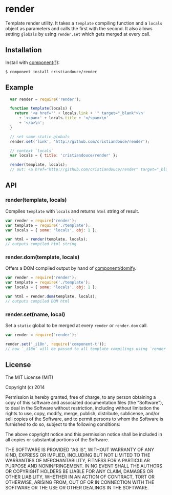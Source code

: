 
# render

  Template render utility. It takes a `template` compiling function and a `locals` object as parameters and calls the first with the second. It also allows setting `globals` by using `render.set` which gets merged at every call.

## Installation

  Install with [component(1)](http://component.io):

    $ component install cristiandouce/render

## Example

```js
  var render = require('render');

  function template(locals) {
    return '<a href="' + locals.link + '" target="_blank">\n'
      + '<span>' + locals.title + '</span>\n'
      + '</a>\n';
  }

  // set some static globals
  render.set('link', 'http://github.com/cristiandouce/render');

  // context `locals`
  var locals = { title: 'cristiandouce/render' };

  render(template, locals);
  // out: <a href="http://github.com/cristiandouce/render" target="_blank"> <span>cristiandouce/render</span> </a>
```

## API

### render(template, locals)

Compiles `template` with `locals` and returns `html` string of result.

```js
var render = require('render');
var template = require('./template');
var locals = { some: 'locals', obj: 1 };

var html = render(template, locals);
// outputs compiled html string
```

### render.dom(template, locals)

Offers a DOM compiled output by hand of [component/domify](https://github.com/component/domify).

```js
var render = require('render');
var template = require('./template');
var locals = { some: 'locals', obj: 1 };

var html = render.dom(template, locals);
// outputs compiled DOM html
```

### render.set(name, local)

Set a `static` global to be merged at every `render` or `render.dom` call.

```js
var render = require('render');

render.set('_i18n', require('component-t'));
// now `_i18n` will be passed to all template compilings using `render`
```

## License

  The MIT License (MIT)

  Copyright (c) 2014 <copyright holders>

  Permission is hereby granted, free of charge, to any person obtaining a copy
  of this software and associated documentation files (the "Software"), to deal
  in the Software without restriction, including without limitation the rights
  to use, copy, modify, merge, publish, distribute, sublicense, and/or sell
  copies of the Software, and to permit persons to whom the Software is
  furnished to do so, subject to the following conditions:

  The above copyright notice and this permission notice shall be included in
  all copies or substantial portions of the Software.

  THE SOFTWARE IS PROVIDED "AS IS", WITHOUT WARRANTY OF ANY KIND, EXPRESS OR
  IMPLIED, INCLUDING BUT NOT LIMITED TO THE WARRANTIES OF MERCHANTABILITY,
  FITNESS FOR A PARTICULAR PURPOSE AND NONINFRINGEMENT. IN NO EVENT SHALL THE
  AUTHORS OR COPYRIGHT HOLDERS BE LIABLE FOR ANY CLAIM, DAMAGES OR OTHER
  LIABILITY, WHETHER IN AN ACTION OF CONTRACT, TORT OR OTHERWISE, ARISING FROM,
  OUT OF OR IN CONNECTION WITH THE SOFTWARE OR THE USE OR OTHER DEALINGS IN
  THE SOFTWARE.